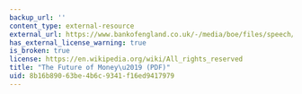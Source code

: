 ```yaml
---
backup_url: ''
content_type: external-resource
external_url: https://www.bankofengland.co.uk/-/media/boe/files/speech/2018/the-future-of-money-speech-by-mark-carney.pdf?la=en&hash=A51E1C8E90BDD3D071A8D6B4F8C1566E7AC91418
has_external_license_warning: true
is_broken: true
license: https://en.wikipedia.org/wiki/All_rights_reserved
title: "The Future of Money\u2019 (PDF)"
uid: 8b16b890-63be-4b6c-9341-f16ed9417979
---
```

